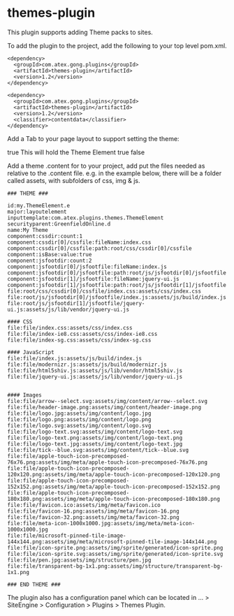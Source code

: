 # themes-plugin

This plugin supports adding Theme packs to sites. 

To add the plugin to the project, add the following to your top level pom.xml.

    <dependency>
      <groupId>com.atex.gong.plugins</groupId>
      <artifactId>themes-plugin</artifactId>
      <version>1.2</version>
    </dependency>
    
    <dependency>
      <groupId>com.atex.gong.plugins</groupId>
      <artifactId>themes-plugin</artifactId>
      <version>1.2</version>
      <classifier>contentdata</classifier>
    </dependency>
    

Add a Tab to your page layout to support setting the theme:

  <layout name="themePage" input-template="p.Page" label="Theme Options">
				<param name="lazyInit">true</param>
				<layout name="resourcelibraries" input-template="p.Column">
					<layout name="themeSlotComment" input-template="p.Comment" label="Theme Slot">
						<param name="comment">This will hold the Theme Element</param>
					</layout>
					<field name="themeSlot" input-template="p.siteengine.layout.Slot.it">
						<param name="defaultInheritSetting">true</param>
						<param name="displayInheritSetting">false</param>
					</field>
				</layout>
  </layout>

Add a theme .content for to your project, add put the files needed as relative to the .content file. e.g. in the example below, there will be a folder called assets, with subfolders of css, img & js.

    ### THEME ###
    
    id:my.ThemeElement.e
    major:layoutelement
    inputtemplate:com.atex.plugins.themes.ThemeElement
    securityparent:GreenfieldOnline.d
    name:My Theme
    component:cssdir:count:1
    component:cssdir[0]/cssfile:fileName:index.css
    component:cssdir[0]/cssfile:path:root/css/cssdir[0]/cssfile
    component:isBase:value:true
    component:jsfootdir:count:2
    component:jsfootdir[0]/jsfootfile:fileName:index.js
    component:jsfootdir[0]/jsfootfile:path:root/js/jsfootdir[0]/jsfootfile
    component:jsfootdir[1]/jsfootfile:fileName:jquery-ui.js
    component:jsfootdir[1]/jsfootfile:path:root/js/jsfootdir[1]/jsfootfile
    file:root/css/cssdir[0]/cssfile/index.css:assets/css/index.css
    file:root/js/jsfootdir[0]/jsfootfile/index.js:assets/js/build/index.js
    file:root/js/jsfootdir[1]/jsfootfile/jquery-ui.js:assets/js/lib/vendor/jquery-ui.js
    
    #### CSS
    file:file/index.css:assets/css/index.css
    file:file/index-ie8.css:assets/css/index-ie8.css
    file:file/index-sg.css:assets/css/index-sg.css
    
    #### JavaScript
    file:file/index.js:assets/js/build/index.js
    file:file/modernizr.js:assets/js/build/modernizr.js
    file:file/html5shiv.js:assets/js/lib/vendor/html5shiv.js
    file:file/jquery-ui.js:assets/js/lib/vendor/jquery-ui.js
    
    
    #### Images
    file:file/arrow--select.svg:assets/img/content/arrow--select.svg
    file:file/header-image.png:assets/img/content/header-image.png
    file:file/logo.jpg:assets/img/content/logo.jpg
    file:file/logo.png:assets/img/content/logo.png
    file:file/logo.svg:assets/img/content/logo.svg
    file:file/logo-text.svg:assets/img/content/logo-text.svg
    file:file/logo-text.png:assets/img/content/logo-text.png
    file:file/logo-text.jpg:assets/img/content/logo-text.jpg
    file:file/tick--blue.svg:assets/img/content/tick--blue.svg
    file:file/apple-touch-icon-precomposed-76x76.png:assets/img/meta/apple-touch-icon-precomposed-76x76.png
    file:file/apple-touch-icon-precomposed-120x120.png:assets/img/meta/apple-touch-icon-precomposed-120x120.png
    file:file/apple-touch-icon-precomposed-152x152.png:assets/img/meta/apple-touch-icon-precomposed-152x152.png
    file:file/apple-touch-icon-precomposed-180x180.png:assets/img/meta/apple-touch-icon-precomposed-180x180.png
    file:file/favicon.ico:assets/img/meta/favicon.ico
    file:file/favicon-16.png:assets/img/meta/favicon-16.png
    file:file/favicon-32.png:assets/img/meta/favicon-32.png
    file:file/meta-icon-1000x1000.jpg:assets/img/meta/meta-icon-1000x1000.jpg
    file:file/microsoft-pinned-tile-image-144x144.png:assets/img/meta/microsoft-pinned-tile-image-144x144.png
    file:file/icon-sprite.png:assets/img/sprite/generated/icon-sprite.png
    file:file/icon-sprite.svg:assets/img/sprite/generated/icon-sprite.svg
    file:file/pen.jpg:assets/img/structure/pen.jpg
    file:file/transparent-bg-1x1.png:assets/img/structure/transparent-bg-1x1.png
    
    ### END THEME ###

The plugin also has a configuration panel which can be located in ... > SiteEngine > Configuration > Plugins > Themes Plugin.


			
